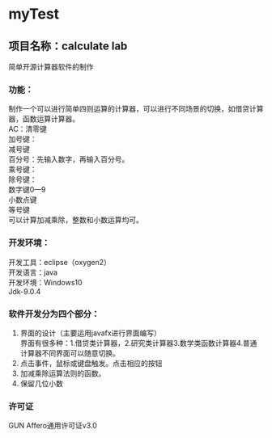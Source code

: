 # myTest
## 项目名称：calculate lab
简单开源计算器软件的制作
### 功能：
制作一个可以进行简单四则运算的计算器，可以进行不同场景的切换，如借贷计算器，函数运算计算器。  
AC：清零键  
加号键：  
减号键  
百分号：先输入数字，再输入百分号。  
乘号键：  
除号键：  
数字键0—9  
小数点键  
等号键  
可以计算加减乘除，整数和小数运算均可。  
### 开发环境：
开发工具：eclipse（oxygen2）   
开发语言：java  
开发环境：Windows10   
Jdk-9.0.4  
### 软件开发分为四个部分：  
1.	界面的设计（主要运用javafx进行界面编写）  
界面有很多种：1.借贷类计算器，2.研究类计算器3.数学类函数计算器4.普通计算器不同界面可以随意切换。  
2.	点击事件，鼠标或键盘触发。点击相应的按钮  
3.	加减乘除运算法则的函数。  
4.	保留几位小数  
### 许可证  
GUN  Affero通用许可证v3.0
